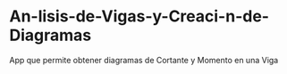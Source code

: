 # An-lisis-de-Vigas-y-Creaci-n-de-Diagramas
App que permite obtener diagramas de Cortante y Momento en una Viga 
